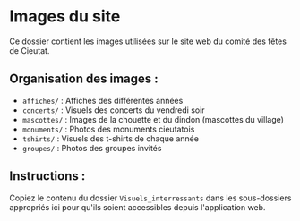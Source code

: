 # Images du site

Ce dossier contient les images utilisées sur le site web du comité des fêtes de Cieutat.

## Organisation des images :
- `affiches/` : Affiches des différentes années
- `concerts/` : Visuels des concerts du vendredi soir
- `mascottes/` : Images de la chouette et du dindon (mascottes du village)
- `monuments/` : Photos des monuments cieutatois
- `tshirts/` : Visuels des t-shirts de chaque année
- `groupes/` : Photos des groupes invités

## Instructions :
Copiez le contenu du dossier `Visuels_interressants` dans les sous-dossiers appropriés ici pour qu'ils soient accessibles depuis l'application web.